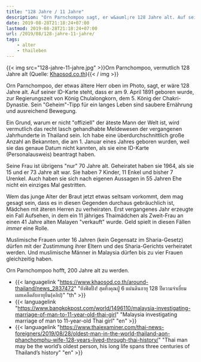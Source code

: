 ```yaml
---
title: "128 Jahre / 11 Jahre"
description: "Orn Parnchompoo sagt, er w&auml;re 128 Jahre alt. Auf seiner ID-Karte steht, dass er am 9. April 1891 geboren wurde, zur Regierungszeit von K&ouml;nig Chulalongkorn, dem 5. K&ouml;nig der Chakri-Dynastie. Sein "Geheim"-Tipp f&uuml;r ein langes Leben sind saubere Ern&auml;hrung und ausreichend Bewegung. "
date: 2019-08-28T21:18:24+07:00
lastmod: 2019-08-28T21:18:24+07:00
url: /2019/08/128-jahre-11-jahre/
tags:
    - alter
    - thaileben
---
```


{{< img src="128-jahre-11-jahre.jpg" >}}Orn Parnchompoo, vermutlich 128 Jahre alt (Quelle: <a href="https://www.khaosod.co.th/around-thailand/news_2837472">Khaosod.co.th</a>){{< / img >}}

Orn Parnchompoo, der etwas &auml;ltere Herr oben im Photo, sagt, er w&auml;re 128 Jahre alt. Auf seiner ID-Karte steht, dass er am 9. April 1891 geboren wurde, zur Regierungszeit von K&ouml;nig Chulalongkorn, dem 5. K&ouml;nig der Chakri-Dynastie. Sein "Geheim"-Tipp f&uuml;r ein langes Leben sind saubere Ern&auml;hrung und ausreichend Bewegung. 

Ein Grund, warum er nicht "offiziell" der &auml;teste Mann der Welt ist, wird vermutlich das recht lasch gehandhabte Meldewesen der vergangenen Jahrhunderte in Thailand sein. Ich habe eine &uuml;berdurchschnittlich gro&szlig;e Anzahl an Bekannten, die am 1. Januar eines Jahres geboren wurden, weil sie das genaue Datum nicht kannten, als sie eine ID-Karte (Personalausweis) beantragt haben. 

Seine Frau ist &uuml;brigens "nur" 70 Jahre alt. Geheiratet haben sie 1964, als sie 15 und er 73 Jahre alt war. Sie haben 7 Kinder, 11 Enkel und bisher 7 Urenkel. Auch haben sie sich nach eigenen Aussagen in 55 Jahren Ehe nicht ein einziges Mal gestritten. 

Wem das junge Alter der Braut jetzt etwas seltsam vorkommt, dem mag gesagt sein, dass es in diesen Gegenden durchaus gebr&auml;uchlich ist, M&auml;dchen mit &auml;teren Herren zu verheiraten. Erst vergangenes Jahr erzeugte ein Fall Aufsehen, in dem ein 11 j&auml;hriges Thaim&auml;dchen als Zweit-Frau an einen 41 Jahre alten Malayen "verkauft" wurde. Geld spielt in diesen F&auml;llen _immer_ eine Rolle. 

Muslimische Frauen unter 16 Jahren (kein Gegensatz im Sharia-Gesetz) d&uuml;rfen mit der Zustimmung ihrer Eltern und des Sharia-Gerichts verheiratet werden. Und muslimische M&auml;nner in Malaysia d&uuml;rfen bis zu vier Frauen gleichzeitig haben. 

Orn Parnchompoo hofft, 200 Jahre alt zu werden.

- {{< languagelink "https://www.khaosod.co.th/around-thailand/news_2837472" "ยังฟิตปั๋ง! สุดทึ่งคุณปู่ 6 แผ่นดินอายุ 128 ปีความจำเยี่ยม เผยเคล็ดลับอายุยืน(คลิป)" "th" >}}
- {{< languagelink "https://www.bangkokpost.com/world/1496110/malaysia-investigating-marriage-of-man-to-11-year-old-thai-girl" "Malaysia investigating marriage of man to 11-year-old Thai girl" "en" >}}
- {{< languagelink "https://www.thaiexaminer.com/thai-news-foreigners/2019/08/28/oldest-man-in-the-world-thailand-aon-phanchomphu-wife-128-years-lived-through-thai-history/" "Thai man may be the world’s oldest person, his long life spans three centuries of Thailand’s history" "en" >}}